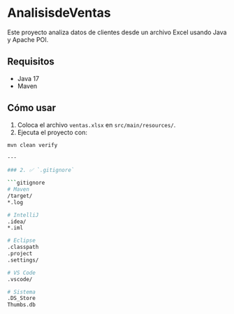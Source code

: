 # AnalisisdeVentas

Este proyecto analiza datos de clientes desde un archivo Excel usando Java y Apache POI.

## Requisitos

- Java 17
- Maven

## Cómo usar

1. Coloca el archivo `ventas.xlsx` en `src/main/resources/`.
2. Ejecuta el proyecto con:

```bash
mvn clean verify

---

### 2. ✅ `.gitignore`

```gitignore
# Maven
/target/
*.log

# IntelliJ
.idea/
*.iml

# Eclipse
.classpath
.project
.settings/

# VS Code
.vscode/

# Sistema
.DS_Store
Thumbs.db
